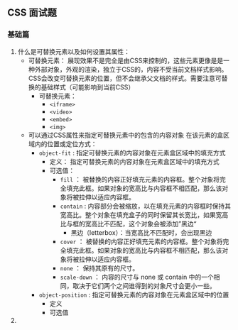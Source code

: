 ## CSS 面试题

### 基础篇
1. 什么是可替换元素以及如何设置其属性：
   - 可替换元素： 展现效果不是完全是由CSS来控制的，这些元素更像是是一种外部对象，外观的渲染，独立于CSS的，内容不受当前文档样式影响。CSS会改变可替换元素的位置，但不会继承父文档的样式。需要注意可替换的基础样式（可能影响到当前CSS）
     - 可替换元素：
       - `<iframe>`
       - `<video>`
       - `<embed>`
       - `<img>`
    - 可以通过CSS属性来指定可替换元素中的包含的内容对象 在该元素的盒区域内的位置或定位方式：
      - `object-fit` : 指定可替换元素的内容对象在元素盒区域中的填充方式
         - 定义： 指定可替换元素的内容对象在元素盒区域中的填充方式
         - 可选值：
           - `fill` ： 被替换的内容正好填充元素的内容框。整个对象将完全填充此框。如果对象的宽高比与内容框不相匹配，那么该对象将被拉伸以适应内容框。
           - `contain` : 内容部分会被缩放，以在填充元素的内容框时保持其宽高比。整个对象在填充盒子的同时保留其长宽比，如果宽高比与框的宽高比不匹配，这个对象会被添加”黑边“
             - 黑边（letterbox）：当宽高比不匹配时，会出现黑边
           - `cover` ： 被替换的内容正好填充元素的内容框。整个对象将完全填充此框。如果对象的宽高比与内容框不相匹配，那么该对象将被拉伸以适应内容框。
           - `none` ： 保持其原有的尺寸。
           - `scale-down` ： 内容的尺寸与 none 或 contain 中的一个相同，取决于它们两个之间谁得到的对象尺寸会更小一些。
      - `object-position` : 指定可替换元素的内容对象在元素盒区域中的位置
        - 定义
        - 可选值
2. 

